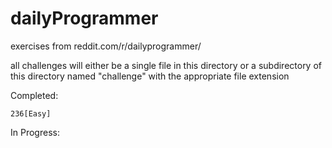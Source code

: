 # dailyProgrammer
exercises from reddit.com/r/dailyprogrammer/

all challenges will either be
    a single file in this directory or
    a subdirectory of this directory
named "challenge<number>" with the appropriate file extension

Completed:

    236[Easy]

In Progress: